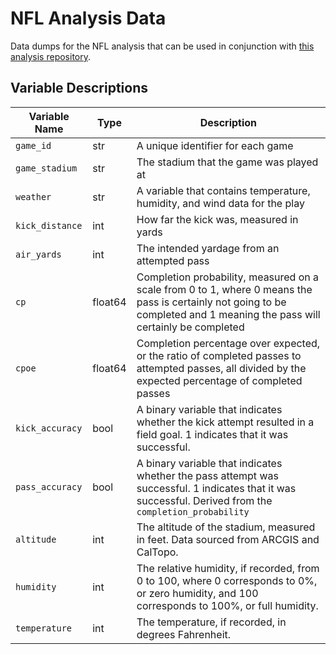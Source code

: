 # NFL Analysis Data

Data dumps for the NFL analysis that can be used in conjunction with [this analysis repository](https://github.com/kim3-sudo/nfl_analysis).

## Variable Descriptions

| Variable Name   | Type    | Description                                                                                                                                                               |
|-----------------|---------|---------------------------------------------------------------------------------------------------------------------------------------------------------------------------|
| `game_id`       | str     | A unique identifier for each game                                                                                                                                         |
| `game_stadium`  | str     | The stadium that the game was played at                                                                                                                                   |
| `weather`       | str     | A variable that contains temperature, humidity, and wind data for the play                                                                                                |
| `kick_distance` | int     | How far the kick was, measured in yards                                                                                                                                   |
| `air_yards`     | int     | The intended yardage from an attempted pass                                                                                                                               |
| `cp`            | float64 | Completion probability, measured on a scale from 0 to 1, where 0 means the pass is certainly not going to be completed and 1 meaning the pass will certainly be completed |
| `cpoe`          | float64 | Completion percentage over expected, or the ratio of completed passes to attempted passes, all divided by the expected percentage of completed passes                     |
| `kick_accuracy` | bool    | A binary variable that indicates whether the kick attempt resulted in a field goal. 1 indicates that it was successful.                                                   |
| `pass_accuracy` | bool    | A binary variable that indicates whether the pass attempt was successful. 1 indicates that it was successful. Derived from the `completion_probability`                   |
| `altitude`      | int     | The altitude of the stadium, measured in feet. Data sourced from ARCGIS and CalTopo.                                                                                      |
| `humidity`      | int     | The relative humidity, if recorded, from 0 to 100, where 0 corresponds to 0%, or zero humidity, and 100 corresponds to 100%, or full humidity.                            |
| `temperature`   | int     | The temperature, if recorded, in degrees Fahrenheit.                                                                                                                      |
